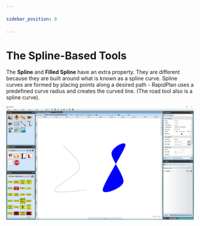 ```yaml
---

sidebar_position: 8

---
```

# The Spline-Based Tools

The **Spline** and **Filled Spline** have an extra property. They are different because they are built around what is known as a spline curve. Spline curves are formed by placing points along a desired path - RapidPlan uses a predefined curve radius and creates the curved line. (The road tool also is a spline curve).

![The_Spline_Tool_on_the_Left_and_the_Filled_Spline_on_the_Right](./assets/The_Spline_Tool_on_the_Left_and_the_Filled_Spline_on_the_Right.png)
